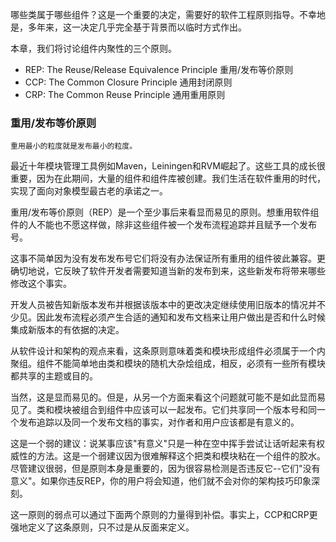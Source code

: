 哪些类属于哪些组件？这是一个重要的决定，需要好的软件工程原则指导。不幸地是，多年来，这一决定几乎完全基于背景而以临时方式作出。

本章，我们将讨论组件内聚性的三个原则。

- REP: The Reuse/Release Equivalence Principle 重用/发布等价原则
- CCP: The Common Closure Principle 通用封闭原则
- CRP: The Common Reuse Principle 通用重用原则

### 重用/发布等价原则

`重用最小的粒度就是发布最小的粒度。`

最近十年模块管理工具例如Maven，Leiningen和RVM崛起了。这些工具的成长很重要，因为在此期间，大量的组件和组件库被创建。我们生活在软件重用的时代，实现了面向对象模型最古老的承诺之一。

重用/发布等价原则（REP）是一个至少事后来看显而易见的原则。想重用软件组件的人不能也不愿这样做，除非这些组件被一个发布流程追踪并且赋予一个发布号。

这事不简单因为没有发布发布号它们将没有办法保证所有重用的组件彼此兼容。更确切地说，它反映了软件开发者需要知道当新的发布到来，这些新发布将带来哪些修改这个事实。

开发人员被告知新版本发布并根据该版本中的更改决定继续使用旧版本的情况并不少见。因此发布流程必须产生合适的通知和发布文档来让用户做出是否和什么时候集成新版本的有依据的决定。

从软件设计和架构的观点来看，这条原则意味着类和模块形成组件必须属于一个内聚组。组件不能简单地由类和模块的随机大杂烩组成，相反，必须有一些所有模块都共享的主题或目的。

当然，这是显而易见的。但是，从另一个方面来看这个问题就可能不是如此显而易见了。类和模块被组合到组件中应该可以一起发布。它们共享同一个版本号和同一个发布追踪以及同一个发布文档的事实，对作者和用户应该都是有意义的。

这是一个弱的建议：说某事应该"有意义"只是一种在空中挥手尝试让话听起来有权威性的方法。这是一个弱建议因为很难解释这个把类和模块粘在一个组件的胶水。尽管建议很弱，但是原则本身是重要的，因为很容易检测是否违反它--它们"没有意义"。如果你违反REP，你的用户将会知道，他们就不会对你的架构技巧印象深刻。

这一原则的弱点可以通过下面两个原则的力量得到补偿。事实上，CCP和CRP更强地定义了这条原则，只不过是从反面来定义。


